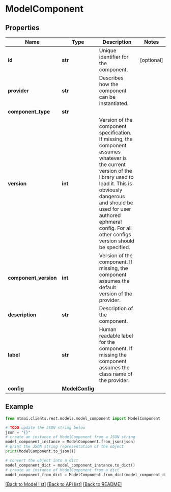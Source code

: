 # ModelComponent


## Properties

Name | Type | Description | Notes
------------ | ------------- | ------------- | -------------
**id** | **str** | Unique identifier for the component. | [optional] 
**provider** | **str** | Describes how the component can be instantiated. | 
**component_type** | **str** |  | 
**version** | **int** | Version of the component specification. If missing, the component assumes whatever is the current version of the library used to load it. This is obviously dangerous and should be used for user authored ephmeral config. For all other configs version should be specified. | 
**component_version** | **int** | Version of the component. If missing, the component assumes the default version of the provider. | 
**description** | **str** | Description of the component. | 
**label** | **str** | Human readable label for the component. If missing the component assumes the class name of the provider. | 
**config** | [**ModelConfig**](ModelConfig.md) |  | 

## Example

```python
from mtmai.clients.rest.models.model_component import ModelComponent

# TODO update the JSON string below
json = "{}"
# create an instance of ModelComponent from a JSON string
model_component_instance = ModelComponent.from_json(json)
# print the JSON string representation of the object
print(ModelComponent.to_json())

# convert the object into a dict
model_component_dict = model_component_instance.to_dict()
# create an instance of ModelComponent from a dict
model_component_from_dict = ModelComponent.from_dict(model_component_dict)
```
[[Back to Model list]](../README.md#documentation-for-models) [[Back to API list]](../README.md#documentation-for-api-endpoints) [[Back to README]](../README.md)


